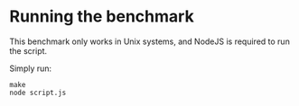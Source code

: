 # Running the benchmark

This benchmark only works in Unix systems, and NodeJS is required to run the script.

Simply run:

```
make
node script.js
```
